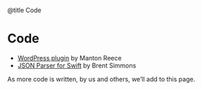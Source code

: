 @title Code
# Code

* [WordPress plugin](https://github.com/manton/jsonfeed-wp) by Manton Reece
* [JSON Parser for Swift](https://github.com/brentsimmons/JSONParser) by Brent Simmons

As more code is written, by us and others, we’ll add to this page.